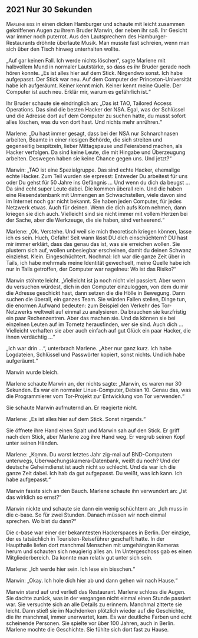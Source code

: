 ## **2021** Nur 30 Sekunden

<span style="font-variant:small-caps;">Marlene biss</span> in einen dicken Hamburger und schaute mit leicht zusammen gekniffenen Augen zu ihrem Bruder Marwin, der neben ihr saß.
Ihr Gesicht war immer noch puterrot.
Aus den Lautsprechern des Hamburger-Restaurants dröhnte überlaute Musik.
Man musste fast schreien, wenn man sich über den Tisch hinweg unterhalten wollte.

„Auf gar keinen Fall.
Ich werde nichts löschen“, sagte Marlene mit halbvollem Mund in normaler Lautstärke, so dass es ihr Bruder gerade noch hören konnte.
„Es ist alles hier auf dem Stick.
Nirgendwo sonst.
Ich habe aufgepasst.
Der Stick war neu.
Auf dem Computer der Princeton-Universität habe ich aufgeräumt.
Keiner kennt mich.
Keiner kennt meine Quelle.
Der Computer ist auch neu.
Erklär mir, warum es gefährlich ist.“

Ihr Bruder schaute sie eindringlich an: „Das ist TAO, Tailored Access Operations.
Das sind die besten Hacker der NSA.
Egal, was der Schlüssel und die Adresse dort auf dem Computer zu suchen hatte, du musst sofort alles löschen, was du von dort hast.
Und nichts mehr anrühren.“

Marlene: „Du hast immer gesagt, dass bei der NSA nur Schnarchnasen arbeiten, Beamte in einer riesigen Behörde, die sich streiten und gegenseitig bespitzeln, lieber Mittagspause und Feierabend machen, als Hacker verfolgen.
Da sind keine Leute, die mit Hingabe und Überzeugung arbeiten.
Deswegen haben sie keine Chance gegen uns. Und jetzt?“

Marwin: „TAO ist eine Spezialgruppe.
Das sind echte Hacker, ehemalige echte Hacker.
Zum Teil wurden sie erpresst: Entweder Du arbeitest für uns oder Du gehst für 50 Jahre ins Gefängnis … Und wenn du dich da beugst … Da sind echt super Leute dabei.
Die kommen überall rein.
Und die haben eine Riesendatenbank mit Unmengen an Schwachstellen, viele davon sind im Internet noch gar nicht bekannt.
Sie haben jeden Computer, für jedes Netzwerk etwas.
Auch für deinen.
Wenn die dich aufs Korn nehmen, dann kriegen sie dich auch.
Vielleicht sind sie nicht immer mit vollem Herzen bei der Sache, aber die Werkzeuge, die sie haben, sind verheerend.“

Marlene: „Ok.
Verstehe.
Und weil sie mich theoretisch kriegen können, lasse ich es sein.
Huch, Gefahr!
Seit wann lässt DU dich einschüchtern?
DU hast mir immer erklärt, dass das genau das ist, was sie erreichen wollen.
Sie plustern sich auf, wollen unbesiegbar erscheinen, damit du deinen Schwanz einziehst.
Klein.
Eingeschüchtert.
Nochmal: Ich war die ganze Zeit über in Tails, ich habe mehrmals meine Identität gewechselt, meine Quelle habe ich nur in Tails getroffen, der Computer war nagelneu: Wo ist das Risiko?“

Marwin stöhnte leicht.
„Vielleicht ist ja noch nicht viel passiert. Aber wenn du versuchen würdest, dich in den Computer einzuloggen, von dem du mir die Adresse geschickt hast, dann setzen die die Hölle in Bewegung.
Dann suchen die überall, ein ganzes Team.
Sie würden Fallen stellen, Dinge tun, die enormen Aufwand bedeuten: zum Beispiel den Verkehr des Tor-Netzwerks weltweit auf einmal zu analysieren.
Da brauchen sie kurzfristig ein paar Rechenzentren.
Aber das machen sie.
Und da können sie bei einzelnen Leuten auf im Tornetz herausfinden, wer sie sind.
Auch dich … Vielleicht verhaften sie aber auch einfach auf gut Glück ein paar Hacker, die ihnen verdächtig …“

„Ich war drin …“, unterbrach Marlene.
„Aber nur ganz kurz.
Ich habe Logdateien, Schlüssel und Passwörter kopiert, sonst nichts.
Und ich habe aufgeräumt.“

Marwin wurde bleich.

Marlene schaute Marwin an, der nichts sagte: „Marwin, es waren nur 30 Sekunden.
Es war ein normaler Linux-Computer, Debian 10.
Genau das, was die Programmierer vom Tor-Projekt zur Entwicklung von Tor verwenden.“

Sie schaute Marwin aufmuternd an.
Er reagierte nicht.

Marlene: „Es ist alles hier auf dem Stick.
Sonst nirgends.“

Sie öffnete ihre Hand einen Spalt und Marwin sah auf den Stick.
Er griff nach dem Stick, aber Marlene zog ihre Hand weg.
Er vergrub seinen Kopf unter seinen Händen.

Marlene: „Komm.
Du warst letztes Jahr zig-mal auf BND-Computern unterwegs, Überwachungskamera-Datenbank, weißt du noch?
Und der deutsche Geheimdienst ist auch nicht so schlecht.
Und da war ich die ganze Zeit dabei.
Ich hab da gut aufgepasst.
Du weißt, was ich kann.
Ich habe aufgepasst.“

Marwin fasste sich an den Bauch.
Marlene schaute ihn verwundert an: „Ist das wirklich so ernst?“

Marwin nickte und schaute sie dann ein wenig schüchtern an: „Ich muss in die c-base.
So für zwei Stunden.
Danach müssen wir noch einmal sprechen.
Wo bist du dann?“

Die c-base war einer der bekanntesten Hackerspaces in Berlin.
Der einzige, der es tatsächlich in Touristen-Reiseführer geschafft hatte.
In der Haupthalle liefen dort manchmal Menschen mit umgehängten Kameras herum und schauten sich neugierig alles an.
Im Untergeschoss gab es einen Mitgliederbereich.
Da konnte man relativ gut unter sich sein.

Marlene: „Ich werde hier sein.
Ich lese ein bisschen.“

Marwin: „Okay.
Ich hole dich hier ab und dann gehen wir nach Hause.“

Marwin stand auf und verließ das Restaurant.
Marlene schloss die Augen.
Sie dachte zurück, was in der vergangen nicht einmal einen Stunde passiert war.
Sie versuchte sich an alle Details zu erinnern.
Manchmal zitterte sie leicht.
Dann stieß sie im Nachdenken plötzlich wieder auf die Geschichte, die ihr manchmal, immer unerwartet, kam.
Es war deutliche Farben und echt scheinende Personen.
Sie spielte vor über 100 Jahren, auch in Berlin.
Marlene mochte die Geschichte.
Sie fühlte sich dort fast zu Hause.
